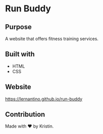 # Run Buddy

## Purpose
A website that offers fitness training services.

## Built with
* HTML
* CSS

## Website
https://lernantino.github.io/run-buddy

## Contribution
Made with ❤️ by Kristin.
